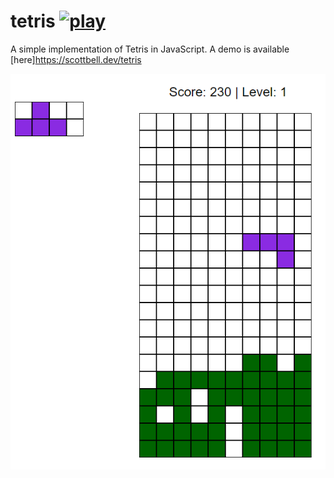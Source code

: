tetris [![play](https://img.shields.io/badge/try%20it-here-green)](https://scottbell.dev/tetris)
======

A simple implementation of Tetris in JavaScript. A demo is available [here]https://scottbell.dev/tetris

![screenshot](./screenshot.png)
